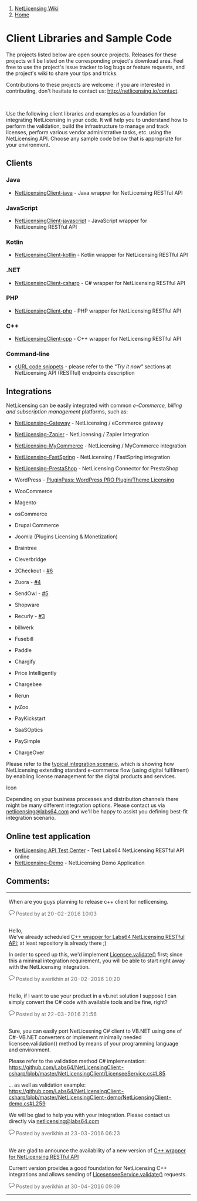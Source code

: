 1.  [NetLicensing Wiki](index.html)
2.  [Home](Home_11010214.html)

<span id="title-text"> Client Libraries and Sample Code </span>
===============================================================


The projects listed below are open source projects. Releases for these
projects will be listed on the corresponding project's download area.
Feel free to use the project's issue tracker to log bugs or feature
requests, and the project's wiki to share your tips and tricks.

Contributions to these projects are welcome: if you are interested in
contributing, don't hesitate to contact us:
<a href="http://netlicensing.io/contact" class="external-link">http://netlicensing.io/contact</a>.

 

Use the following client libraries and examples as a foundation for
integrating NetLicensing in your code. It will help you to understand
how to perform the validation, build the infrastructure to manage and
track licenses, perform various vendor administrative tasks, etc. using
the NetLicensing API. Choose any sample code below that is appropriate
for your environment.

Clients
-------

### Java

-   <a href="https://github.com/Labs64/NetLicensingClient-java" class="external-link">NetLicensingClient-java</a> -
    Java wrapper for NetLicensing RESTful API

### JavaScript

-   <a href="https://github.com/Labs64/NetLicensingClient-javascript" class="external-link">NetLicensingClient-javascript</a> -
    JavaScript wrapper for NetLicensing RESTful API

### Kotlin

-   <a href="https://github.com/Labs64/NetLicensingClient-kotlin" class="external-link">NetLicensingClient-kotlin</a> -
    Kotlin wrapper for NetLicensing RESTful API

### .NET

-   <a href="https://github.com/Labs64/NetLicensingClient-csharp" class="external-link">NetLicensingClient-csharp</a>
    - C\# wrapper for NetLicensing RESTful API

### PHP

-   <a href="https://github.com/Labs64/NetLicensingClient-php" class="external-link">NetLicensingClient-php</a> -
    PHP wrapper for NetLicensing RESTful API

### C++

-   <a href="https://github.com/Labs64/NetLicensingClient-cpp" class="external-link">NetLicensingClient-cpp</a> -
    C++ wrapper for NetLicensing RESTful API

### Command-line

-   [cURL code snippets](11010215.html) - please refer to the *"Try it
    now"* sections at NetLicensing API (RESTful) endpoints description

Integrations
------------

NetLicensing can be easily integrated with common *e-Commerce, billing
and subscription management* platforms, such as:

-   <a href="https://github.com/Labs64/NetLicensing-Gateway" class="external-link">NetLicensing-Gateway</a> -
    NetLicensing / eCommerce gateway
-   <a href="https://zapier.com/apps/netlicensing/integrations" class="external-link">NetLicensing-Zapier</a>
    -<span class="flex-auto mb-2"><span class="text-gray-dark mr-2">
    NetLicensing / Zapier Integration</span></span>
-   <a href="https://github.com/Labs64/NetLicensing-Gateway" class="external-link">NetLicensing-MyCommerce</a> - NetLicensing
    / MyCommerce integration
-   <a href="https://github.com/Labs64/NetLicensing-FastSpring" class="external-link">NetLicensing-FastSpring</a> - NetLicensing
    / FastSpring integration
-   <a href="https://github.com/Labs64/NetLicensing-PrestaShop" class="external-link">NetLicensing-PrestaShop</a> - NetLicensing
    Connector for PrestaShop
-   WordPress -
    <a href="https://wordpress.org/plugins/pluginpass-pro-plugintheme-licensing/" class="external-link">PluginPass: WordPress PRO Plugin/Theme Licensing</a>
-   WooCommerce

-   Magento

-   osCommerce

-   Drupal Commerce

-   Joomla (Plugins Licensing & Monetization)

-   Braintree
-   Cleverbridge
-   2Checkout -
    <a href="https://github.com/Labs64/NetLicensing-Gateway/issues/6" class="external-link">#6</a>
-   Zuora -
    <a href="https://github.com/Labs64/NetLicensing-Gateway/issues/4" class="external-link">#4</a>
-   SendOwl -
    <a href="https://github.com/Labs64/NetLicensing-Gateway/issues/5" class="external-link">#5</a>
-   Shopware
-   Recurly -
    <a href="https://github.com/Labs64/NetLicensing-Gateway/issues/3" class="external-link">#3</a>
-   billwerk
-   Fusebill
-   Paddle
-   Chargify
-   Price Intelligently
-   Chargebee
-   Rerun
-   jvZoo
-   PayKickstart
-   SaaSOptics
-   PaySimple
-   ChargeOver

Please refer to the
<a href="https://github.com/Labs64/NetLicensing-Gateway/wiki" class="external-link">typical integration scenario</a>,
which is showing how NetLicensing extending standard e-commerce flow
(using digital fulfilment) by enabling license management for the
digital products and services.

<span class="aui-icon icon-hint">Icon</span>

Depending on your business processes and distribution channels there
might be many different integration options. Please contact us via
<a href="mailto:netlicensing@labs64.com" class="external-link">netlicensing@labs64.com</a>
and we'll be happy to assist you defining best-fit integration scenario.

Online test application
-----------------------

-   <a href="https://netlicensing.io/NetLicensing-API/" class="external-link">NetLicensing API Test Center</a> -
    Test Labs64 NetLicensing RESTful API online
-   <a href="https://github.com/Labs64/NetLicensing-Demo" class="external-link">NetLicensing-Demo</a> -<span
    style="color: rgb(36,41,46);"> NetLicensing Demo Application</span>

Comments:
---------

<table>
<colgroup>
<col style="width: 100%" />
</colgroup>
<tbody>
<tr class="odd">
<td><span id="comment-14942577"></span>
<p>When are you guys planning to release c++ client for netlicensing.</p>
<div class="smallfont" data-align="left" style="color: #666666; width: 98%; margin-bottom: 10px;">
<img src="assets/images/icons/contenttypes/comment_16.png" width="16" height="16" /> Posted by at 20-02-2016 10:03
</div></td>
</tr>
<tr class="even">
<td><span id="comment-14942578"></span>
<p>Hello,<br />
We've already scheduled <a href="https://github.com/Labs64/NetLicensingClient-cpp" class="external-link">C++ wrapper for Labs64 NetLicensing RESTful API</a>; at least repository is already there ;)</p>
<p>In order to speed up this, we'd implement <a href="https://www.labs64.de/confluence/display/NLICPUB/Licensee+Services#LicenseeServices-Validatelicensee">Licensee.validate()</a> first; since this a minimal integration requirement, you will be able to start right away with the NetLicensing integration.</p>
<div class="smallfont" data-align="left" style="color: #666666; width: 98%; margin-bottom: 10px;">
<img src="assets/images/icons/contenttypes/comment_16.png" width="16" height="16" /> Posted by averikhin at 20-02-2016 10:20
</div></td>
</tr>
<tr class="odd">
<td><span id="comment-14942612"></span>
<p>Hello, if I want to use your product in a vb.net solution I suppose I can simply convert the C# code with available tools and be fine, right?</p>
<div class="smallfont" data-align="left" style="color: #666666; width: 98%; margin-bottom: 10px;">
<img src="assets/images/icons/contenttypes/comment_16.png" width="16" height="16" /> Posted by at 22-03-2016 21:56
</div></td>
</tr>
<tr class="even">
<td><span id="comment-14942613"></span>
<p>Sure, you can easily port NetLicesning C# client to VB.NET using one of C#-VB.NET converters or implement minimally needed licensee.validation() method by means of your programming language and environment.</p>
<p>Please refer to the validation method C# implementation:<br />
<a href="https://github.com/Labs64/NetLicensingClient-csharp/blob/master/NetLicensingClient/LicenseeService.cs#L85" class="external-link">https://github.com/Labs64/NetLicensingClient-csharp/blob/master/NetLicensingClient/LicenseeService.cs#L85</a></p>
<p>... as well as validation example:<br />
<a href="https://github.com/Labs64/NetLicensingClient-csharp/blob/master/NetLicensingClient-demo/NetLicensingClient-demo.cs#L259" class="external-link">https://github.com/Labs64/NetLicensingClient-csharp/blob/master/NetLicensingClient-demo/NetLicensingClient-demo.cs#L259</a></p>
<p>We will be glad to help you with your integration. Please contact us directly via <a href="mailto:netlicensing@labs64.com" class="external-link">netlicensing@labs64.com</a></p>
<div class="smallfont" data-align="left" style="color: #666666; width: 98%; margin-bottom: 10px;">
<img src="assets/images/icons/contenttypes/comment_16.png" width="16" height="16" /> Posted by averikhin at 23-03-2016 06:23
</div></td>
</tr>
<tr class="odd">
<td><span id="comment-14942712"></span>
<p>We are glad to announce the availability of a new version of <a href="https://github.com/Labs64/NetLicensingClient-cpp" class="external-link">C++ wrapper for NetLicensing RESTful API</a></p>
<p>Current version provides a good foundation for NetLicensing C++ integrations and allows sending of <a href="Licensee-Services_11010217.html">LicesenseeService.validate()</a> requests.</p>
<div class="smallfont" data-align="left" style="color: #666666; width: 98%; margin-bottom: 10px;">
<img src="assets/images/icons/contenttypes/comment_16.png" width="16" height="16" /> Posted by averikhin at 30-04-2016 09:09
</div></td>
</tr>
</tbody>
</table>


